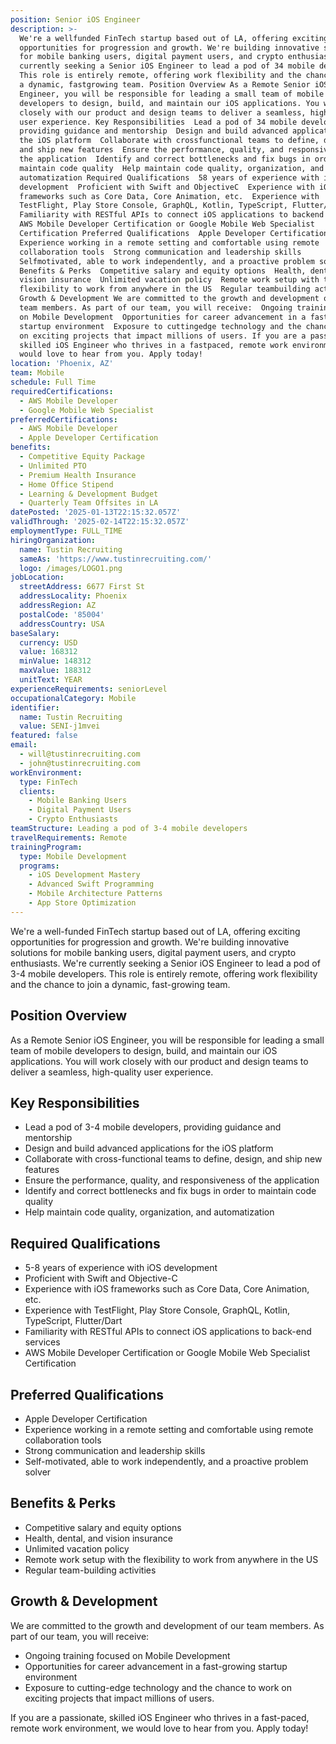 ```yaml
---
position: Senior iOS Engineer
description: >-
  We're a wellfunded FinTech startup based out of LA, offering exciting
  opportunities for progression and growth. We're building innovative solutions
  for mobile banking users, digital payment users, and crypto enthusiasts. We're
  currently seeking a Senior iOS Engineer to lead a pod of 34 mobile developers.
  This role is entirely remote, offering work flexibility and the chance to join
  a dynamic, fastgrowing team. Position Overview As a Remote Senior iOS
  Engineer, you will be responsible for leading a small team of mobile
  developers to design, build, and maintain our iOS applications. You will work
  closely with our product and design teams to deliver a seamless, highquality
  user experience. Key Responsibilities  Lead a pod of 34 mobile developers,
  providing guidance and mentorship  Design and build advanced applications for
  the iOS platform  Collaborate with crossfunctional teams to define, design,
  and ship new features  Ensure the performance, quality, and responsiveness of
  the application  Identify and correct bottlenecks and fix bugs in order to
  maintain code quality  Help maintain code quality, organization, and
  automatization Required Qualifications  58 years of experience with iOS
  development  Proficient with Swift and ObjectiveC  Experience with iOS
  frameworks such as Core Data, Core Animation, etc.  Experience with
  TestFlight, Play Store Console, GraphQL, Kotlin, TypeScript, Flutter/Dart 
  Familiarity with RESTful APIs to connect iOS applications to backend services 
  AWS Mobile Developer Certification or Google Mobile Web Specialist
  Certification Preferred Qualifications  Apple Developer Certification 
  Experience working in a remote setting and comfortable using remote
  collaboration tools  Strong communication and leadership skills 
  Selfmotivated, able to work independently, and a proactive problem solver
  Benefits & Perks  Competitive salary and equity options  Health, dental, and
  vision insurance  Unlimited vacation policy  Remote work setup with the
  flexibility to work from anywhere in the US  Regular teambuilding activities
  Growth & Development We are committed to the growth and development of our
  team members. As part of our team, you will receive:  Ongoing training focused
  on Mobile Development  Opportunities for career advancement in a fastgrowing
  startup environment  Exposure to cuttingedge technology and the chance to work
  on exciting projects that impact millions of users. If you are a passionate,
  skilled iOS Engineer who thrives in a fastpaced, remote work environment, we
  would love to hear from you. Apply today!
location: 'Phoenix, AZ'
team: Mobile
schedule: Full Time
requiredCertifications:
  - AWS Mobile Developer
  - Google Mobile Web Specialist
preferredCertifications:
  - AWS Mobile Developer
  - Apple Developer Certification
benefits:
  - Competitive Equity Package
  - Unlimited PTO
  - Premium Health Insurance
  - Home Office Stipend
  - Learning & Development Budget
  - Quarterly Team Offsites in LA
datePosted: '2025-01-13T22:15:32.057Z'
validThrough: '2025-02-14T22:15:32.057Z'
employmentType: FULL_TIME
hiringOrganization:
  name: Tustin Recruiting
  sameAs: 'https://www.tustinrecruiting.com/'
  logo: /images/LOGO1.png
jobLocation:
  streetAddress: 6677 First St
  addressLocality: Phoenix
  addressRegion: AZ
  postalCode: '85004'
  addressCountry: USA
baseSalary:
  currency: USD
  value: 168312
  minValue: 148312
  maxValue: 188312
  unitText: YEAR
experienceRequirements: seniorLevel
occupationalCategory: Mobile
identifier:
  name: Tustin Recruiting
  value: SENI-j1mvei
featured: false
email:
  - will@tustinrecruiting.com
  - john@tustinrecruiting.com
workEnvironment:
  type: FinTech
  clients:
    - Mobile Banking Users
    - Digital Payment Users
    - Crypto Enthusiasts
teamStructure: Leading a pod of 3-4 mobile developers
travelRequirements: Remote
trainingProgram:
  type: Mobile Development
  programs:
    - iOS Development Mastery
    - Advanced Swift Programming
    - Mobile Architecture Patterns
    - App Store Optimization
---
```




We're a well-funded FinTech startup based out of LA, offering exciting opportunities for progression and growth. We're building innovative solutions for mobile banking users, digital payment users, and crypto enthusiasts. We're currently seeking a Senior iOS Engineer to lead a pod of 3-4 mobile developers. This role is entirely remote, offering work flexibility and the chance to join a dynamic, fast-growing team.

## Position Overview
As a Remote Senior iOS Engineer, you will be responsible for leading a small team of mobile developers to design, build, and maintain our iOS applications. You will work closely with our product and design teams to deliver a seamless, high-quality user experience. 

## Key Responsibilities
- Lead a pod of 3-4 mobile developers, providing guidance and mentorship
- Design and build advanced applications for the iOS platform
- Collaborate with cross-functional teams to define, design, and ship new features
- Ensure the performance, quality, and responsiveness of the application
- Identify and correct bottlenecks and fix bugs in order to maintain code quality
- Help maintain code quality, organization, and automatization

## Required Qualifications
- 5-8 years of experience with iOS development
- Proficient with Swift and Objective-C
- Experience with iOS frameworks such as Core Data, Core Animation, etc.
- Experience with TestFlight, Play Store Console, GraphQL, Kotlin, TypeScript, Flutter/Dart
- Familiarity with RESTful APIs to connect iOS applications to back-end services
- AWS Mobile Developer Certification or Google Mobile Web Specialist Certification

## Preferred Qualifications
- Apple Developer Certification
- Experience working in a remote setting and comfortable using remote collaboration tools
- Strong communication and leadership skills
- Self-motivated, able to work independently, and a proactive problem solver

## Benefits & Perks
- Competitive salary and equity options
- Health, dental, and vision insurance
- Unlimited vacation policy
- Remote work setup with the flexibility to work from anywhere in the US
- Regular team-building activities

## Growth & Development
We are committed to the growth and development of our team members. As part of our team, you will receive:
- Ongoing training focused on Mobile Development
- Opportunities for career advancement in a fast-growing startup environment
- Exposure to cutting-edge technology and the chance to work on exciting projects that impact millions of users. 

If you are a passionate, skilled iOS Engineer who thrives in a fast-paced, remote work environment, we would love to hear from you. Apply today!
